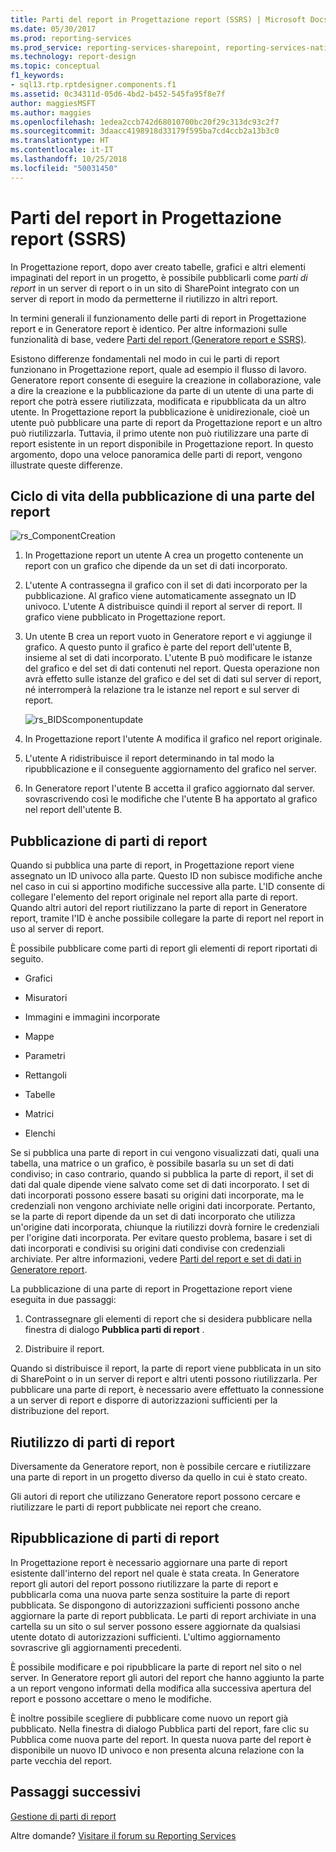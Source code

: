 ```yaml
---
title: Parti del report in Progettazione report (SSRS) | Microsoft Docs
ms.date: 05/30/2017
ms.prod: reporting-services
ms.prod_service: reporting-services-sharepoint, reporting-services-native
ms.technology: report-design
ms.topic: conceptual
f1_keywords:
- sql13.rtp.rptdesigner.components.f1
ms.assetid: 0c34311d-05d6-4bd2-b452-545fa95f8e7f
author: maggiesMSFT
ms.author: maggies
ms.openlocfilehash: 1edea2ccb742d68010700bc20f29c313dc93c2f7
ms.sourcegitcommit: 3daacc4198918d33179f595ba7cd4ccb2a13b3c0
ms.translationtype: HT
ms.contentlocale: it-IT
ms.lasthandoff: 10/25/2018
ms.locfileid: "50031450"
---
```

# <a name="report-parts-in-report-designer-ssrs"></a>Parti del report in Progettazione report (SSRS)

  In Progettazione report, dopo aver creato tabelle, grafici e altri elementi impaginati del report in un progetto, è possibile pubblicarli come *parti di report* in un server di report o in un sito di SharePoint integrato con un server di report in modo da permetterne il riutilizzo in altri report.  
  
 In termini generali il funzionamento delle parti di report in Progettazione report e in Generatore report è identico. Per altre informazioni sulle funzionalità di base, vedere [Parti del report &#40;Generatore report e SSRS&#41;](../../reporting-services/report-design/report-parts-report-builder-and-ssrs.md).  
  
 Esistono differenze fondamentali nel modo in cui le parti di report funzionano in Progettazione report, quale ad esempio il flusso di lavoro. Generatore report consente di eseguire la creazione in collaborazione, vale a dire la creazione e la pubblicazione da parte di un utente di una parte di report che potrà essere riutilizzata, modificata e ripubblicata da un altro utente. In Progettazione report la pubblicazione è unidirezionale, cioè un utente può pubblicare una parte di report da Progettazione report e un altro può riutilizzarla. Tuttavia, il primo utente non può riutilizzare una parte di report esistente in un report disponibile in Progettazione report. In questo argomento, dopo una veloce panoramica delle parti di report, vengono illustrate queste differenze.  
  
##  <a name="ComponentWorkflow"></a> Ciclo di vita della pubblicazione di una parte del report  
 ![rs_ComponentCreation](../../reporting-services/report-design/media/rs-componentcreation.gif "rs_ComponentCreation")  
  
1.  In Progettazione report un utente A crea un progetto contenente un report con un grafico che dipende da un set di dati incorporato.  
  
2.  L'utente A contrassegna il grafico con il set di dati incorporato per la pubblicazione. Al grafico viene automaticamente assegnato un ID univoco. L'utente A distribuisce quindi il report al server di report. Il grafico viene pubblicato in Progettazione report.  
  
3.  Un utente B crea un report vuoto in Generatore report e vi aggiunge il grafico. A questo punto il grafico è parte del report dell'utente B, insieme al set di dati incorporato. L'utente B può modificare le istanze del grafico e del set di dati contenuti nel report. Questa operazione non avrà effetto sulle istanze del grafico e del set di dati sul server di report, né interromperà la relazione tra le istanze nel report e sul server di report.  
  
     ![rs_BIDScomponentupdate](../../reporting-services/report-design/media/rs-bidscomponentupdate.gif "rs_BIDScomponentupdate")  
  
4.  In Progettazione report l'utente A modifica il grafico nel report originale.  
  
5.  L'utente A ridistribuisce il report determinando in tal modo la ripubblicazione e il conseguente aggiornamento del grafico nel server.  
  
6.  In Generatore report l'utente B accetta il grafico aggiornato dal server. sovrascrivendo così le modifiche che l'utente B ha apportato al grafico nel report dell'utente B.  
  
##  <a name="PublishingComponents"></a> Pubblicazione di parti di report  
 Quando si pubblica una parte di report, in Progettazione report viene assegnato un ID univoco alla parte. Questo ID non subisce modifiche anche nel caso in cui si apportino modifiche successive alla parte. L'ID consente di collegare l'elemento del report originale nel report alla parte di report. Quando altri autori del report riutilizzano la parte di report in Generatore report, tramite l'ID è anche possibile collegare la parte di report nel report in uso al server di report.  
  
 È possibile pubblicare come parti di report gli elementi di report riportati di seguito.  
  
-   Grafici  
  
-   Misuratori  
  
-   Immagini e immagini incorporate  
  
-   Mappe  
  
-   Parametri  
  
-   Rettangoli  
  
-   Tabelle  
  
-   Matrici  
  
-   Elenchi  
  
 Se si pubblica una parte di report in cui vengono visualizzati dati, quali una tabella, una matrice o un grafico, è possibile basarla su un set di dati condiviso; in caso contrario, quando si pubblica la parte di report, il set di dati dal quale dipende viene salvato come set di dati incorporato. I set di dati incorporati possono essere basati su origini dati incorporate, ma le credenziali non vengono archiviate nelle origini dati incorporate. Pertanto, se la parte di report dipende da un set di dati incorporato che utilizza un'origine dati incorporata, chiunque la riutilizzi dovrà fornire le credenziali per l'origine dati incorporata. Per evitare questo problema, basare i set di dati incorporati e condivisi su origini dati condivise con credenziali archiviate. Per altre informazioni, vedere [Parti del report e set di dati in Generatore report](../../reporting-services/report-data/report-parts-and-datasets-in-report-builder.md).  
  
 La pubblicazione di una parte di report in Progettazione report viene eseguita in due passaggi:  
  
1.  Contrassegnare gli elementi di report che si desidera pubblicare nella finestra di dialogo **Pubblica parti di report** .  
  
2.  Distribuire il report.  
  
 Quando si distribuisce il report, la parte di report viene pubblicata in un sito di SharePoint o in un server di report e altri utenti possono riutilizzarla. Per pubblicare una parte di report, è necessario avere effettuato la connessione a un server di report e disporre di autorizzazioni sufficienti per la distribuzione del report.  
  
  
##  <a name="SearchReuseComponents"></a> Riutilizzo di parti di report  
 Diversamente da Generatore report, non è possibile cercare e riutilizzare una parte di report in un progetto diverso da quello in cui è stato creato.  
  
 Gli autori di report che utilizzano Generatore report possono cercare e riutilizzare le parti di report pubblicate nei report che creano.  
  
##  <a name="RepublishingComponents"></a> Ripubblicazione di parti di report  
 In Progettazione report è necessario aggiornare una parte di report esistente dall'interno del report nel quale è stata creata. In Generatore report gli autori del report possono riutilizzare la parte di report e pubblicarla coma una nuova parte senza sostituire la parte di report pubblicata. Se dispongono di autorizzazioni sufficienti possono anche aggiornare la parte di report pubblicata. Le parti di report archiviate in una cartella su un sito o sul server possono essere aggiornate da qualsiasi utente dotato di autorizzazioni sufficienti. L'ultimo aggiornamento sovrascrive gli aggiornamenti precedenti.  
  
 È possibile modificare e poi ripubblicare la parte di report nel sito o nel server. In Generatore report gli autori del report che hanno aggiunto la parte a un report vengono informati della modifica alla successiva apertura del report e possono accettare o meno le modifiche.  
  
 È inoltre possibile scegliere di pubblicare come nuovo un report già pubblicato. Nella finestra di dialogo Pubblica parti del report, fare clic su Pubblica come nuova parte del report. In questa nuova parte del report è disponibile un nuovo ID univoco e non presenta alcuna relazione con la parte vecchia del report.  

## <a name="next-steps"></a>Passaggi successivi

[Gestione di parti di report](../../reporting-services/report-design/managing-report-parts.md)  

Altre domande? [Visitare il forum su Reporting Services](https://go.microsoft.com/fwlink/?LinkId=620231)
